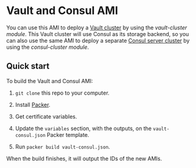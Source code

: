 # Vault and Consul AMI

You can use this AMI to deploy a [Vault cluster](https://www.vaultproject.io/) by using the *vault-cluster
module*. This Vault cluster will use Consul as its storage backend, so you can also use the
same AMI to deploy a separate [Consul server cluster](https://www.consul.io/) by using the *consul-cluster
module*.


## Quick start

To build the Vault and Consul AMI:

1. `git clone` this repo to your computer.

1. Install [Packer](https://www.packer.io/).

1. Get certificate variables.

1. Update the `variables` section, with the outputs, on the `vault-consul.json` Packer template.

1. Run `packer build vault-consul.json`.

When the build finishes, it will output the IDs of the new AMIs. 